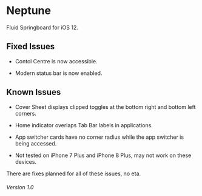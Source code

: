 # Neptune
Fluid Springboard for iOS 12.

## Fixed Issues

- Contol Centre is now accessible.

- Modern status bar is now enabled.


## Known Issues

- Cover Sheet displays clipped toggles at the bottom right and bottom left corners.

- Home indicator overlaps Tab Bar labels in applications.

- App switcher cards have no corner radius while the app switcher is being accessed.

- Not tested on iPhone 7 Plus and iPhone 8 Plus, may not work on these devices.

There are fixes planned for all of these issues, no eta.

###### Version 1.0
